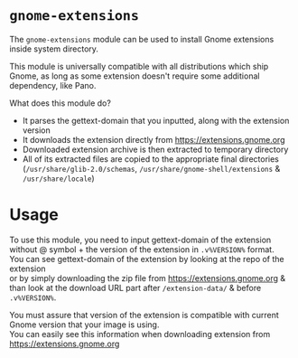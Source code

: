 # `gnome-extensions`

The `gnome-extensions` module can be used to install Gnome extensions inside system directory.

This module is universally compatible with all distributions which ship Gnome, as long as some extension doesn't require some additional dependency, like Pano.

What does this module do?
- It parses the gettext-domain that you inputted, along with the extension version
- It downloads the extension directly from https://extensions.gnome.org
- Downloaded extension archive is then extracted to temporary directory
- All of its extracted files are copied to the appropriate final directories  
  (`/usr/share/glib-2.0/schemas`, `/usr/share/gnome-shell/extensions` & `/usr/share/locale`)

# Usage

To use this module, you need to input gettext-domain of the extension without @ symbol + the version of the extension in `.v%VERSION%` format.  
You can see gettext-domain of the extension by looking at the repo of the extension   
or by simply downloading the zip file from https://extensions.gnome.org & than look at the download URL part after `/extension-data/` & before `.v%VERSION%`.

You must assure that version of the extension is compatible with current Gnome version that your image is using.  
You can easily see this information when downloading extension from https://extensions.gnome.org
